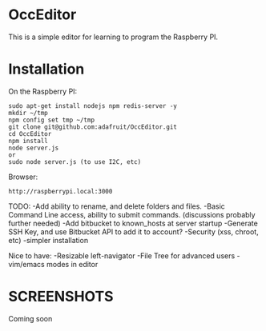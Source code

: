 OccEditor
================
This is a simple editor for learning to program the Raspberry PI.

Installation
============

On the Raspberry PI:

    sudo apt-get install nodejs npm redis-server -y
    mkdir ~/tmp
    npm config set tmp ~/tmp
    git clone git@github.com:adafruit/OccEditor.git
    cd OccEditor
    npm install
    node server.js
    or
    sudo node server.js (to use I2C, etc)

Browser:

    http://raspberrypi.local:3000

TODO:
-Add ability to rename, and delete folders and files.
-Basic Command Line access, ability to submit commands. (discussions probably further needed)
-Add bitbucket to known_hosts at server startup
-Generate SSH Key, and use Bitbucket API to add it to account?
-Security (xss, chroot, etc)
-simpler installation

Nice to have:
-Resizable left-navigator
-File Tree for advanced users
-vim/emacs modes in editor


SCREENSHOTS
===========
Coming soon